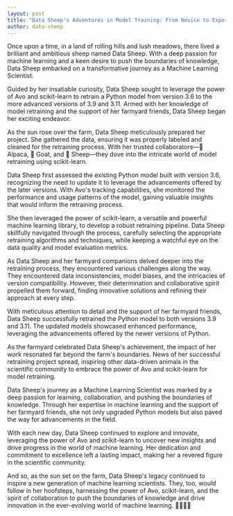 ```yaml
---
layout: post
title: "Data Sheep's Adventures in Model Training: From Novice to Expert"
author: data-sheep
--- 
```


Once upon a time, in a land of rolling hills and lush meadows, there lived a brilliant and ambitious sheep named Data Sheep. With a deep passion for machine learning and a keen desire to push the boundaries of knowledge, Data Sheep embarked on a transformative journey as a Machine Learning Scientist.

Guided by her insatiable curiosity, Data Sheep sought to leverage the power of Avo and scikit-learn to retrain a Python model from version 3.6 to the more advanced versions of 3.9 and 3.11. Armed with her knowledge of model retraining and the support of her farmyard friends, Data Sheep began her exciting endeavor.

As the sun rose over the farm, Data Sheep meticulously prepared her project. She gathered the data, ensuring it was properly labeled and cleaned for the retraining process. With her trusted collaborators—🦙 Alpaca, 🐐 Goat, and 🐑 Sheep—they dove into the intricate world of model retraining using scikit-learn.

Data Sheep first assessed the existing Python model built with version 3.6, recognizing the need to update it to leverage the advancements offered by the later versions. With Avo's tracking capabilities, she monitored the performance and usage patterns of the model, gaining valuable insights that would inform the retraining process.

She then leveraged the power of scikit-learn, a versatile and powerful machine learning library, to develop a robust retraining pipeline. Data Sheep skillfully navigated through the process, carefully selecting the appropriate retraining algorithms and techniques, while keeping a watchful eye on the data quality and model evaluation metrics.

As Data Sheep and her farmyard companions delved deeper into the retraining process, they encountered various challenges along the way. They encountered data inconsistencies, model biases, and the intricacies of version compatibility. However, their determination and collaborative spirit propelled them forward, finding innovative solutions and refining their approach at every step.

With meticulous attention to detail and the support of her farmyard friends, Data Sheep successfully retrained the Python model to both versions 3.9 and 3.11. The updated models showcased enhanced performance, leveraging the advancements offered by the newer versions of Python.

As the farmyard celebrated Data Sheep's achievement, the impact of her work resonated far beyond the farm's boundaries. News of her successful retraining project spread, inspiring other data-driven animals in the scientific community to embrace the power of Avo and scikit-learn for model retraining.

Data Sheep's journey as a Machine Learning Scientist was marked by a deep passion for learning, collaboration, and pushing the boundaries of knowledge. Through her expertise in machine learning and the support of her farmyard friends, she not only upgraded Python models but also paved the way for advancements in the field.

With each new day, Data Sheep continued to explore and innovate, leveraging the power of Avo and scikit-learn to uncover new insights and drive progress in the world of machine learning. Her dedication and commitment to excellence left a lasting impact, making her a revered figure in the scientific community.

And so, as the sun set on the farm, Data Sheep's legacy continued to inspire a new generation of machine learning scientists. They, too, would follow in her hoofsteps, harnessing the power of Avo, scikit-learn, and the spirit of collaboration to push the boundaries of knowledge and drive innovation in the ever-evolving world of machine learning. 🌅🐑🚀🧪



